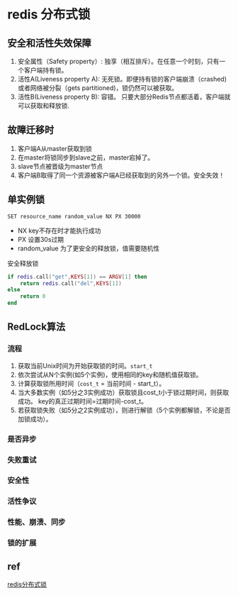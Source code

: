 # redis 分布式锁

## 安全和活性失效保障

1. 安全属性（Safety property）: 独享（相互排斥）。在任意一个时刻，只有一个客户端持有锁。
2. 活性A(Liveness property A): 无死锁。即便持有锁的客户端崩溃（crashed)或者网络被分裂（gets partitioned)，锁仍然可以被获取。
3. 活性B(Liveness property B): 容错。 只要大部分Redis节点都活着，客户端就可以获取和释放锁.

## 故障迁移时

1. 客户端A从master获取到锁
2. 在master将锁同步到slave之前，master宕掉了。
3. slave节点被晋级为master节点
4. 客户端B取得了同一个资源被客户端A已经获取到的另外一个锁。安全失效！

## 单实例锁

`SET resource_name random_value NX PX 30000`

- NX key不存在时才能执行成功
- PX 设置30s过期
- random_value 为了更安全的释放锁，值需要随机性

安全释放锁

```lua
if redis.call("get",KEYS[1]) == ARGV[1] then
    return redis.call("del",KEYS[1])
else
    return 0
end
```

## RedLock算法

### 流程

1. 获取当前Unix时间为开始获取锁的时间。`start_t`
2. 依次尝试从N个实例(如5个实例)，使用相同的key和随机值获取锁。
3. 计算获取锁所用时间（`cost_t` = 当前时间 - start_t）。
4. 当大多数实例（如5分之3实例成功）获取锁且cost_t小于锁过期时间，则获取成功。 key的真正过期时间=过期时间-cost_t。
5. 若获取锁失败（如5分之2实例成功），则进行解锁（5个实例都解锁，不论是否加锁成功）。

### 是否异步

### 失败重试

### 安全性

### 活性争议

### 性能、崩溃、同步

### 锁的扩展

## ref

[redis分布式锁](http://redis.cn/topics/distlock.html)
